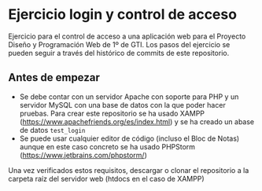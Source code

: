 # Ejercicio login y control de acceso

Ejercicio para el control de acceso a una aplicación web para el Proyecto Diseño
y Programación Web de 1º de GTI.
Los pasos del ejercicio se pueden seguir a través del histórico de commits de
este repositorio.

## Antes de empezar

- Se debe contar con un servidor Apache con soporte para PHP y un servidor MySQL
  con una base de datos con la que poder hacer pruebas. Para crear este
  repositorio se ha usado XAMPP (https://www.apachefriends.org/es/index.html) y
  se ha creado un abase de datos `test_login`
- Se puede usar cualquier editor de código (incluso el Bloc de Notas) aunque en
  este caso concreto se ha usado PHPStorm (https://www.jetbrains.com/phpstorm/)

Una vez verificados estos requisitos, descargar o clonar el repositorio a la
carpeta raíz del servidor web (htdocs en el caso de XAMPP)